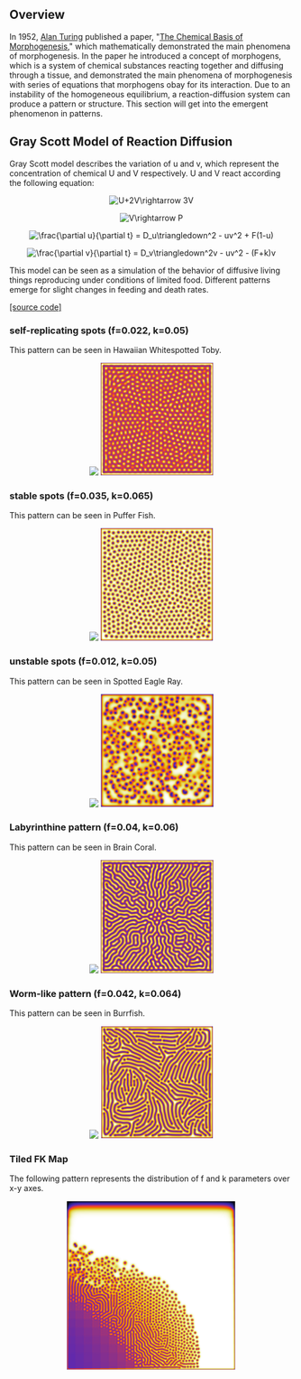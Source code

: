 ## Overview

In 1952, [Alan Turing](https://en.wikipedia.org/wiki/Alan_Turing) published a paper, "[The Chemical Basis of Morphogenesis](http://www.dna.caltech.edu/courses/cs191/paperscs191/turing.pdf)," which mathematically demonstrated the main phenomena of morphogenesis. In the paper he introduced a concept of morphogens, which is a system of chemical substances reacting together and diffusing through a tissue, and demonstrated the main phenomena of morphogenesis with series of equations that morphogens obay for its interaction. Due to an instability of the homogeneous equilibrium, a reaction-diffusion system can produce a pattern or structure. This section will get into the emergent phenomenon in patterns.

## Gray Scott Model of Reaction Diffusion

Gray Scott model describes the variation of u and v, which represent the concentration of chemical U and V respectively. U and V react according the following equation:

<p align="center">
  <img src="https://latex.codecogs.com/gif.latex?U&plus;2V\rightarrow&space;3V" title="U+2V\rightarrow 3V" />
</p>
<p align="center">
  <img src="https://latex.codecogs.com/gif.latex?V\rightarrow&space;P" title="V\rightarrow P" />
</p>
<p align="center">
  <img src="https://latex.codecogs.com/gif.latex?\frac{\partial&space;u}{\partial&space;t}&space;=&space;D_u\triangledown^2u&space;-&space;uv^2&space;&plus;&space;F(1-u)" title="\frac{\partial u}{\partial t} = D_u\triangledown^2 - uv^2 + F(1-u)" />
</p>
<p align="center">
  <img src="https://latex.codecogs.com/gif.latex?\frac{\partial&space;v}{\partial&space;t}&space;=&space;D_v\triangledown^2v&space;+&space;uv^2&space;-&space;(F&plus;k)v" title="\frac{\partial v}{\partial t} = D_v\triangledown^2v - uv^2 - (F+k)v" />
</p>

This model can be seen as a simulation of the behavior of diffusive living things reproducing under conditions of limited food. Different patterns emerge for slight changes in feeding and death rates.

[[source code]](/patterns/gray_scott.py)

### self-replicating spots (f=0.022, k=0.05)
This pattern can be seen in Hawaiian Whitespotted Toby.
<p align="center">
  <img src="https://mauioceancenter.com/wp-content/uploads/2017/09/White-Spotted-Toby-web-1-768x512.jpg" height="200"/>
  <img src="https://github.com/Kashu7100/Recreation-of-Nature/blob/master/assets/self_replacing_spots.png" height="200"/>
</p>

### stable spots (f=0.035, k=0.065)
This pattern can be seen in Puffer Fish.
<p align="center">
  <img src="https://foodsafetynewsfullservice.marlersites.com/files/2014/01/puffer-fish-406-2.jpg" height="200"/>
  <img src="https://github.com/Kashu7100/Recreation-of-Nature/blob/master/assets/stable_spots.png" width="200"/>
</p>

### unstable spots (f=0.012, k=0.05)
This pattern can be seen in Spotted Eagle Ray.
<p align="center">
  <img src="http://www.animalspot.net/wp-content/uploads/2012/01/Spotted-eagle-ray-Photos.jpg" height="200"/>
  <img src="https://github.com/Kashu7100/Recreation-of-Nature/blob/master/assets/unstable_spots.png" width="200"/>
</p>

### Labyrinthine pattern (f=0.04, k=0.06)
This pattern can be seen in Brain Coral.
<p align="center">
  <img src="https://oceana.org/sites/default/files/styles/lightbox/public/shutterstock_260309279.jpg" height="200"/>
  <img src="https://github.com/Kashu7100/Recreation-of-Nature/blob/master/assets/labyrinthine_pattern.png" width="200"/>
</p>

### Worm-like pattern (f=0.042, k=0.064)
This pattern can be seen in Burrfish.
<p align="center">
  <img src="https://scaquarium.org/wp-content/uploads/2015/11/sc-aquarium-burrfish-animal-spec-sheet.jpg" height="200"/>
  <img src="https://github.com/Kashu7100/Recreation-of-Nature/blob/master/assets/worm_like_pattern.png" width="200"/>
</p>

### Tiled FK Map
The following pattern represents the distribution of f and k parameters over x-y axes.

<p align="center">
  <img src="https://github.com/Kashu7100/Recreation-of-Nature/blob/master/assets/fk_map.png" width="300"/>
</p>
